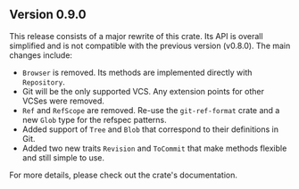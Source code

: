 ## Version 0.9.0

This release consists of a major rewrite of this crate. Its API is overall
simplified and is not compatible with the previous version (v0.8.0). The main
changes include:

- `Browser` is removed. Its methods are implemented directly with `Repository`.
- Git will be the only supported VCS. Any extension points for other VCSes were
removed.
- `Ref` and `RefScope` are removed. Re-use the `git-ref-format` crate and a new
`Glob` type for the refspec patterns.
- Added support of `Tree` and `Blob` that correspond to their definitions in
Git.
- Added two new traits `Revision` and `ToCommit` that make methods flexible and
still simple to use.

For more details, please check out the crate's documentation.
